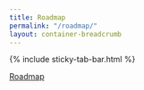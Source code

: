 ```yaml
---
title: Roadmap
permalink: "/roadmap/"
layout: container-breadcrumb
---
```

{% include sticky-tab-bar.html %}

[Roadmap]()

